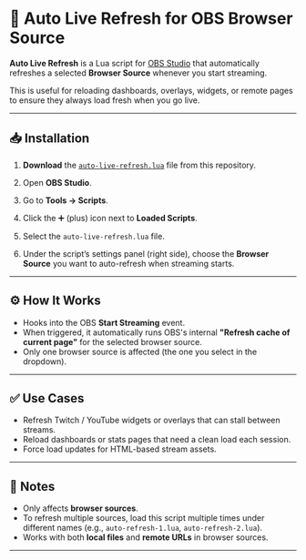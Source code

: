 # 🔄 Auto Live Refresh for OBS Browser Source

**Auto Live Refresh** is a Lua script for [OBS Studio](https://obsproject.com/) that automatically refreshes a selected **Browser Source** whenever you start streaming.

This is useful for reloading dashboards, overlays, widgets, or remote pages to ensure they always load fresh when you go live.

---

## 📥 Installation

1. **Download** the [`auto-live-refresh.lua`](./auto-live-refresh.lua) file from this repository.

2. Open **OBS Studio**.

3. Go to **Tools → Scripts**.

4. Click the ➕ (plus) icon next to **Loaded Scripts**.

5. Select the `auto-live-refresh.lua` file.

6. Under the script’s settings panel (right side), choose the **Browser Source** you want to auto-refresh when streaming starts.

---

## ⚙️ How It Works

- Hooks into the OBS **Start Streaming** event.
- When triggered, it automatically runs OBS's internal **"Refresh cache of current page"** for the selected browser source.
- Only one browser source is affected (the one you select in the dropdown).

---

## ✅ Use Cases

- Refresh Twitch / YouTube widgets or overlays that can stall between streams.
- Reload dashboards or stats pages that need a clean load each session.
- Force load updates for HTML-based stream assets.

---

## 📝 Notes

- Only affects **browser sources**.
- To refresh multiple sources, load this script multiple times under different names (e.g., `auto-refresh-1.lua`, `auto-refresh-2.lua`).
- Works with both **local files** and **remote URLs** in browser sources.

---
